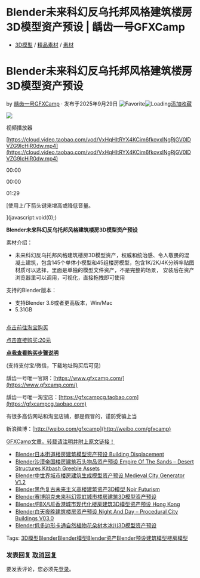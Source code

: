 # Blender未来科幻反乌托邦风格建筑楼房3D模型资产预设 | 龋齿一号GFXCamp

-   [3D模型](https://www.gfxcamp.com/category/footage/3d-model/) / [精品素材](https://www.gfxcamp.com/category/fufei/) / [素材](https://www.gfxcamp.com/category/footage/)

# Blender未来科幻反乌托邦风格建筑楼房3D模型资产预设

by [龋齿一号GFXCamp](https://www.gfxcamp.com/author/gfxcamp/ "文章作者 龋齿一号GFXCamp") · 发布于2025年9月29日 ![Favorite](https://www.gfxcamp.com/wp-content/plugins/wp-favorite-posts/img/star.png "Favorite")![Loading](https://www.gfxcamp.com/wp-content/plugins/wp-favorite-posts/img/loading.gif "Loading")[添加收藏](?wpfpaction=add&postid=129848 "添加收藏")

![](https://www.gfxcamp.com/wp-content/uploads/2025/09/Dystopian-Blocks-Brutalist-Structures-Kitbash-Buildings.jpg)  

视频播放器

[https://cloud.video.taobao.com/vod/VxHqHItRYX4KCim6fkovxlNgRjGV0lDVZG9IcHiR0dw.mp4](https://cloud.video.taobao.com/vod/VxHqHItRYX4KCim6fkovxlNgRjGV0lDVZG9IcHiR0dw.mp4)

00:00

00:00

01:29

[使用上/下箭头键来增高或降低音量。

](javascript:void\(0\);)

**Blender未来科幻反乌托邦风格建筑楼房3D模型资产预设**

素材介绍：

-   未来科幻反乌托邦风格建筑楼房3D模型资产，权威和统治感、令人敬畏的混凝土建筑，包含145个单体小模型和45组楼房模型，包含1K/2K/4K分辨率贴图材质可以选择，里面是单独的模型文件资产，不是完整的场景， 安装后在资产浏览器里可以调用，可视化，直接拖拽即可使用

支持的Blender版本：

-   支持Blender 3.6或者更高版本，Win/Mac
-   5.31GB

![](data:image/gif;base64,R0lGODlhAQABAIAAAAAAAP///yH5BAEAAAAALAAAAAABAAEAAAIBRAA7)

[点击前往淘宝购买](https://item.taobao.com/item.htm?id=981855205136)

[点击直接购买:20元](https://www.gfxcamp.com/wp-login.php?redirect_to=https%3A%2F%2Fwww.gfxcamp.com%2Fdystopian-blocks%2F)

**[点我查看购买步骤说明](https://www.gfxcamp.com/how-to-download/)**

(支持支付宝/微信，下载地址购买后可见)

龋齿一号唯一官网：[https://www.gfxcamp.com/](https://www.gfxcamp.com/)

龋齿一号唯一淘宝店：[https://gfxcampcg.taobao.com](https://gfxcampcg.taobao.com)

有很多高仿网站和淘宝店铺，都是假冒的，谨防受骗上当

新浪微博：[http://weibo.com/gfxcamp](http://weibo.com/gfxcamp)

[GFXCamp文章，转载请注明并附上原文链接！](https://www.gfxcamp.com)

-   [![Blender日本街道楼房建筑模型资产预设 Building Displacement](data:image/gif;base64,R0lGODlhAQABAIAAAAAAAP///yH5BAEAAAAALAAAAAABAAEAAAIBRAA7)](https://www.gfxcamp.com/building-displacement/)[Blender日本街道楼房建筑模型资产预设 Building Displacement](https://www.gfxcamp.com/building-displacement/)
-   [![Blender沙漠帝国楼房建筑石头物品资产预设 Empire Of The Sands – Desert Structures Kitbash Greeble Assets](data:image/gif;base64,R0lGODlhAQABAIAAAAAAAP///yH5BAEAAAAALAAAAAABAAEAAAIBRAA7)](https://www.gfxcamp.com/empire-of-the-sands/)[Blender沙漠帝国楼房建筑石头物品资产预设 Empire Of The Sands – Desert Structures Kitbash Greeble Assets](https://www.gfxcamp.com/empire-of-the-sands/)
-   [![Blender中世界城市楼房建筑生成模型资产预设 Medieval City Generator V1.2](data:image/gif;base64,R0lGODlhAQABAIAAAAAAAP///yH5BAEAAAAALAAAAAABAAEAAAIBRAA7)](https://www.gfxcamp.com/medieval-city-generator/)[Blender中世界城市楼房建筑生成模型资产预设 Medieval City Generator V1.2](https://www.gfxcamp.com/medieval-city-generator/)
-   [![Blender黑色复古未来主义高楼建筑资产3D模型 Noir Futurism](data:image/gif;base64,R0lGODlhAQABAIAAAAAAAP///yH5BAEAAAAALAAAAAABAAEAAAIBRAA7)](https://www.gfxcamp.com/noir-futurism/)[Blender黑色复古未来主义高楼建筑资产3D模型 Noir Futurism](https://www.gfxcamp.com/noir-futurism/)
-   [![Blender赛博朋克未来科幻霓虹城市楼房建筑3D模型资产预设](data:image/gif;base64,R0lGODlhAQABAIAAAAAAAP///yH5BAEAAAAALAAAAAABAAEAAAIBRAA7)](https://www.gfxcamp.com/metropunk-neon-skyscrapers-cyberpunk-kitbash-greeble-assets/)[Blender赛博朋克未来科幻霓虹城市楼房建筑3D模型资产预设](https://www.gfxcamp.com/metropunk-neon-skyscrapers-cyberpunk-kitbash-greeble-assets/)
-   [![Blender/FBX/UE香港城市现代化楼房建筑3D模型资产预设 Hong Kong](data:image/gif;base64,R0lGODlhAQABAIAAAAAAAP///yH5BAEAAAAALAAAAAABAAEAAAIBRAA7)](https://www.gfxcamp.com/hong-kong/)[Blender/FBX/UE香港城市现代化楼房建筑3D模型资产预设 Hong Kong](https://www.gfxcamp.com/hong-kong/)
-   [![Blender白天夜晚建筑楼房资产预设 Night And Day – Procedural City Buildings V03.0](data:image/gif;base64,R0lGODlhAQABAIAAAAAAAP///yH5BAEAAAAALAAAAAABAAEAAAIBRAA7)](https://www.gfxcamp.com/night-and-day-procedural-city-buildings/)[Blender白天夜晚建筑楼房资产预设 Night And Day – Procedural City Buildings V03.0](https://www.gfxcamp.com/night-and-day-procedural-city-buildings/)
-   [![Blender低多边形卡通自然植物花朵树木冰川3D模型资产预设](data:image/gif;base64,R0lGODlhAQABAIAAAAAAAP///yH5BAEAAAAALAAAAAABAAEAAAIBRAA7)](https://www.gfxcamp.com/poly-nature-pack/)[Blender低多边形卡通自然植物花朵树木冰川3D模型资产预设](https://www.gfxcamp.com/poly-nature-pack/)

[](javascript:void\(0\); "微博")[](javascript:void\(0\); "微信")[](javascript:void\(0\); "QQ")[](javascript:void\(0\); "QQ空间")

Tags: [3D模型](https://www.gfxcamp.com/tag/3d%e6%a8%a1%e5%9e%8b/)[Blender](https://www.gfxcamp.com/tag/blender/)[Blender模型](https://www.gfxcamp.com/tag/blender%e6%a8%a1%e5%9e%8b/)[Blender资产](https://www.gfxcamp.com/tag/blender%e8%b5%84%e4%ba%a7/)[Blender预设](https://www.gfxcamp.com/tag/blender%e9%a2%84%e8%ae%be/)[建筑模型](https://www.gfxcamp.com/tag/%e5%bb%ba%e7%ad%91%e6%a8%a1%e5%9e%8b/)[楼房模型](https://www.gfxcamp.com/tag/%e6%a5%bc%e6%88%bf%e6%a8%a1%e5%9e%8b/)

### 发表回复 [取消回复](/dystopian-blocks/#respond)

要发表评论，您必须先[登录](https://www.gfxcamp.com/wp-login.php?redirect_to=https%3A%2F%2Fwww.gfxcamp.com%2Fdystopian-blocks%2F)。